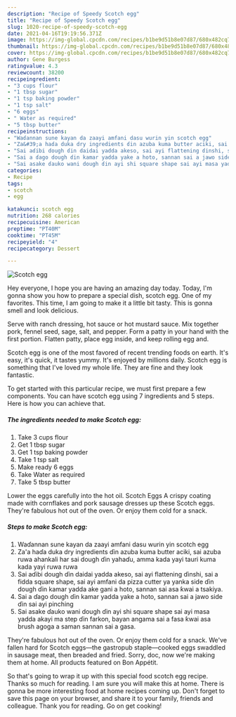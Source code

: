 ```yaml
---
description: "Recipe of Speedy Scotch egg"
title: "Recipe of Speedy Scotch egg"
slug: 1020-recipe-of-speedy-scotch-egg
date: 2021-04-16T19:19:56.371Z
image: https://img-global.cpcdn.com/recipes/b1be9d51b8e07d87/680x482cq70/scotch-egg-recipe-main-photo.jpg
thumbnail: https://img-global.cpcdn.com/recipes/b1be9d51b8e07d87/680x482cq70/scotch-egg-recipe-main-photo.jpg
cover: https://img-global.cpcdn.com/recipes/b1be9d51b8e07d87/680x482cq70/scotch-egg-recipe-main-photo.jpg
author: Gene Burgess
ratingvalue: 4.3
reviewcount: 38200
recipeingredient:
- "3 cups flour"
- "1 tbsp sugar"
- "1 tsp baking powder"
- "1 tsp salt"
- "6 eggs"
- " Water as required"
- "5 tbsp butter"
recipeinstructions:
- "Waɗannan sune kayan da zaayi amfani dasu wurin yin scotch egg"
- "Za&#39;a haɗa duka dry ingredients ɗin azuba kuma butter aciki, sai azuba ruwa ahankali har sai dough ɗin yahaɗu, amma kada yayi tauri kuma kada yayi ruwa ruwa"
- "Sai aɗibi dough ɗin daidai yadda akeso, sai ayi flattening ɗinshi, sai a fidda square shape, sai ayi amfani da pizza cutter ya yanka side ɗin dough ɗin kamar yadda ake gani a hoto, sannan sai asa ƙwai a tsakiya."
- "Sai a ɗago dough ɗin kamar yadda yake a hoto, sannan sai a jawo side ɗin sai ayi pinching"
- "Sai asake ɗauko wani dough ɗin ayi shi square shape sai ayi masa yadda akayi ma step ɗin farkon, bayan angama sai a fasa ƙwai asa brush agoga a saman sannan sai a gasa."
categories:
- Recipe
tags:
- scotch
- egg

katakunci: scotch egg 
nutrition: 268 calories
recipecuisine: American
preptime: "PT40M"
cooktime: "PT45M"
recipeyield: "4"
recipecategory: Dessert

---
```



![Scotch egg](https://img-global.cpcdn.com/recipes/b1be9d51b8e07d87/680x482cq70/scotch-egg-recipe-main-photo.jpg)

Hey everyone, I hope you are having an amazing day today. Today, I'm gonna show you how to prepare a special dish, scotch egg. One of my favorites. This time, I am going to make it a little bit tasty. This is gonna smell and look delicious.

Serve with ranch dressing, hot sauce or hot mustard sauce. Mix together pork, fennel seed, sage, salt, and pepper. Form a patty in your hand with the first portion. Flatten patty, place egg inside, and keep rolling egg and.

Scotch egg is one of the most favored of recent trending foods on earth. It's easy, it's quick, it tastes yummy. It's enjoyed by millions daily. Scotch egg is something that I've loved my whole life. They are fine and they look fantastic.


To get started with this particular recipe, we must first prepare a few components. You can have scotch egg using 7 ingredients and 5 steps. Here is how you can achieve that.

<!--inarticleads1-->

##### The ingredients needed to make Scotch egg:

1. Take 3 cups flour
1. Get 1 tbsp sugar
1. Get 1 tsp baking powder
1. Take 1 tsp salt
1. Make ready 6 eggs
1. Take  Water as required
1. Take 5 tbsp butter


Lower the eggs carefully into the hot oil. Scotch Eggs A crispy coating made with cornflakes and pork sausage dresses up these Scotch eggs. They&#39;re fabulous hot out of the oven. Or enjoy them cold for a snack. 

<!--inarticleads2-->

##### Steps to make Scotch egg:

1. Waɗannan sune kayan da zaayi amfani dasu wurin yin scotch egg
1. Za&#39;a haɗa duka dry ingredients ɗin azuba kuma butter aciki, sai azuba ruwa ahankali har sai dough ɗin yahaɗu, amma kada yayi tauri kuma kada yayi ruwa ruwa
1. Sai aɗibi dough ɗin daidai yadda akeso, sai ayi flattening ɗinshi, sai a fidda square shape, sai ayi amfani da pizza cutter ya yanka side ɗin dough ɗin kamar yadda ake gani a hoto, sannan sai asa ƙwai a tsakiya.
1. Sai a ɗago dough ɗin kamar yadda yake a hoto, sannan sai a jawo side ɗin sai ayi pinching
1. Sai asake ɗauko wani dough ɗin ayi shi square shape sai ayi masa yadda akayi ma step ɗin farkon, bayan angama sai a fasa ƙwai asa brush agoga a saman sannan sai a gasa.


They&#39;re fabulous hot out of the oven. Or enjoy them cold for a snack. We&#39;ve fallen hard for Scotch eggs—the gastropub staple—cooked eggs swaddled in sausage meat, then breaded and fried. Sorry, doc, now we&#39;re making them at home. All products featured on Bon Appétit. 

So that's going to wrap it up with this special food scotch egg recipe. Thanks so much for reading. I am sure you will make this at home. There is gonna be more interesting food at home recipes coming up. Don't forget to save this page on your browser, and share it to your family, friends and colleague. Thank you for reading. Go on get cooking!
